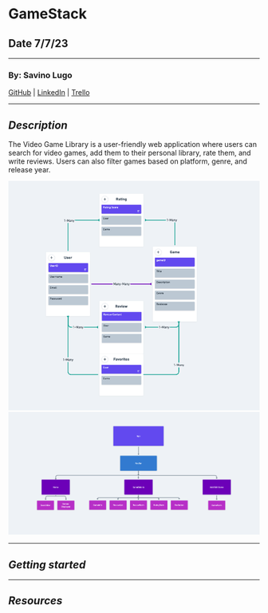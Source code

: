# GameStack

## Date 7/7/23

---

### By: Savino Lugo

[GitHub](https://github.com/SavinoLugo) | [LinkedIn](https://www.linkedin.com/in/savinolugo/) | [Trello](https://trello.com/b/BM1Z4kGo/gamestack)

---

## **_Description_**

The Video Game Library is a user-friendly web application where users can search for video games, add them to their personal library, rate them, and write reviews. Users can also filter games based on platform, genre, and release year.

![Page](images/ERD.png)
![Page](images/Component%20Hierarchy%20Diagram.png)

---

## **_Getting started_**

---

## **_Resources_**
